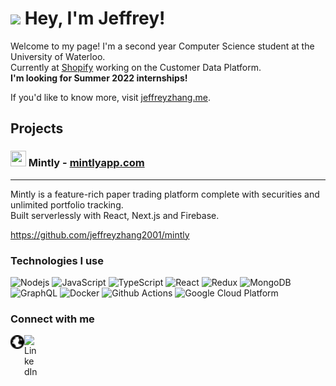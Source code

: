 # [<img src="https://emojis.slackmojis.com/emojis/images/1593555389/9579/blob_excited.gif?1593555389" width="30"/>](https://jeffreyzhang.me/) Hey, I'm Jeffrey!
Welcome to my page! I'm a second year Computer Science student at the University of Waterloo.  
Currently at [Shopify](https://www.shopify.ca/) working on the Customer Data Platform.  
**I'm looking for Summer 2022 internships!**  

If you'd like to know more, visit [jeffreyzhang.me](https://jeffreyzhang.me/).

## Projects

### [<img src="https://twemoji.maxcdn.com/v/13.0.1/72x72/1f343.png" alt="" width="25px" height="25px">](https://mintlyapp.com) Mintly - [mintlyapp.com](https://mintlyapp.com)
---
Mintly is a feature-rich paper trading platform complete with securities and unlimited portfolio tracking.  
Built serverlessly with React, Next.js and Firebase.  
  
https://github.com/jeffreyzhang2001/mintly


### Technologies I use
<p>
  <img alt="Nodejs" src="https://img.shields.io/badge/-Node.js-43853d?style=flat-square&logo=Node.js&logoColor=white" />
  <img alt="JavaScript" src="https://img.shields.io/badge/-JavaScript-F7B93E?style=flat-square&logo=javascript&logoColor=white" />
  <img alt="TypeScript" src="https://img.shields.io/badge/-TypeScript-007ACC?style=flat-square&logo=typescript&logoColor=white" />
  <img alt="React" src="https://img.shields.io/badge/-React-45b8d8?style=flat-square&logo=react&logoColor=white" />
  <img alt="Redux" src="https://img.shields.io/badge/-Redux-764ABC?style=flat-square&logo=redux&logoColor=white" />
  <img alt="MongoDB" src="https://img.shields.io/badge/-MongoDB-13aa52?style=flat-square&logo=mongodb&logoColor=white" />
  <img alt="GraphQL" src="https://img.shields.io/badge/-GraphQL-E10098?style=flat-square&logo=graphql&logoColor=white" />
  <img alt="Docker" src="https://img.shields.io/badge/-Docker-46a2f1?style=flat-square&logo=docker&logoColor=white" />
  <img alt="Github Actions" src="https://img.shields.io/badge/-Github_Actions-2088FF?style=flat-square&logo=github-actions&logoColor=white" />
  <img alt="Google Cloud Platform" src="https://img.shields.io/badge/-Google_Cloud_Platform-1a73e8?style=flat-square&logo=google-cloud&logoColor=white" />
</p>

### Connect with me

[<img align="left" alt="jeffreyzhang.me" width="22px" src="https://raw.githubusercontent.com/iconic/open-iconic/master/svg/globe.svg">](https://jeffreyzhang.me/)
[<img align="left" alt="LinkedIn" width="22px" src="https://cdn.jsdelivr.net/npm/simple-icons@v3/icons/linkedin.svg">](https://www.linkedin.com/in/jeffreyzhang2001/)
